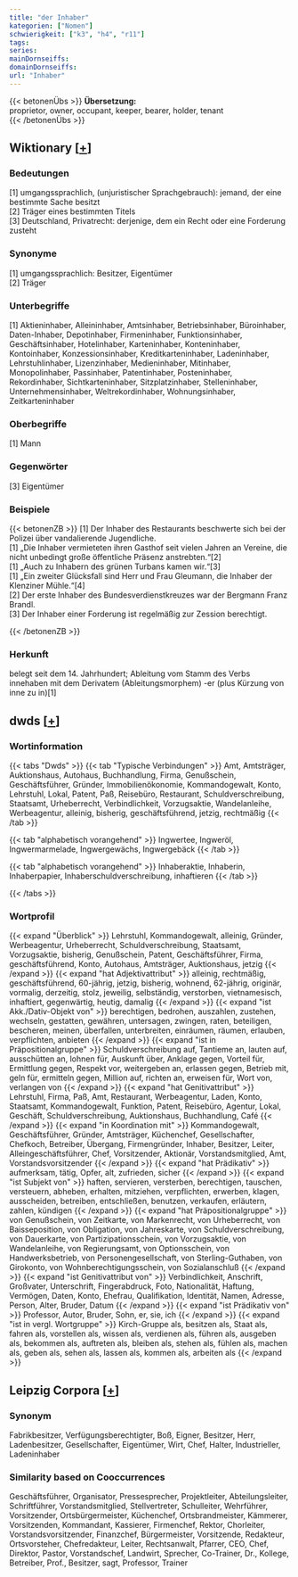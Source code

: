 ```yaml
---
title: "der Inhaber"
kategorien: ["Nomen"]
schwierigkeit: ["k3", "h4", "r11"]
tags:
series:
mainDornseiffs:
domainDornseiffs:
url: "Inhaber"
---
```


{{< betonenÜbs >}}
**Übersetzung:**  
proprietor, owner, occupant, keeper, bearer, holder, tenant  
{{< /betonenÜbs >}}

## Wiktionary [[+](https://de.wiktionary.org/wiki/Inhaber)]

### Bedeutungen
[1] umgangssprachlich, (unjuristischer Sprachgebrauch): jemand, der eine bestimmte Sache besitzt  
[2] Träger eines bestimmten Titels  
[3] Deutschland, Privatrecht: derjenige, dem ein Recht oder eine Forderung zusteht  

### Synonyme
[1] umgangssprachlich: Besitzer, Eigentümer  
[2] Träger  

### Unterbegriffe
[1] Aktieninhaber, Alleininhaber, Amtsinhaber, Betriebsinhaber, Büroinhaber, Daten-Inhaber, Depotinhaber, Firmeninhaber, Funktionsinhaber, Geschäftsinhaber, Hotelinhaber, Karteninhaber, Konteninhaber, Kontoinhaber, Konzessionsinhaber, Kreditkarteninhaber, Ladeninhaber, Lehrstuhlinhaber, Lizenzinhaber, Medieninhaber, Mitinhaber, Monopolinhaber, Passinhaber, Patentinhaber, Posteninhaber, Rekordinhaber, Sichtkarteninhaber, Sitzplatzinhaber, Stelleninhaber, Unternehmensinhaber, Weltrekordinhaber, Wohnungsinhaber, Zeitkarteninhaber  

### Oberbegriffe
[1] Mann  

### Gegenwörter
[3] Eigentümer  

### Beispiele
{{< betonenZB >}}
[1] Der Inhaber des Restaurants beschwerte sich bei der Polizei über vandalierende Jugendliche.  
[1] „Die Inhaber vermieteten ihren Gasthof seit vielen Jahren an Vereine, die nicht unbedingt große öffentliche Präsenz anstrebten.“[2]  
[1] „Auch zu Inhabern des grünen Turbans kamen wir.“[3]  
[1] „Ein zweiter Glücksfall sind Herr und Frau Gleumann, die Inhaber der Klenziner Mühle.“[4]  
[2] Der erste Inhaber des Bundesverdienstkreuzes war der Bergmann Franz Brandl.  
[3] Der Inhaber einer Forderung ist regelmäßig zur Zession berechtigt.  

{{< /betonenZB >}}
### Herkunft
belegt seit dem 14. Jahrhundert; Ableitung vom Stamm des Verbs innehaben mit dem Derivatem (Ableitungsmorphem) -er (plus Kürzung von inne zu in)[1]  



## dwds [[+](https://www.dwds.de/wb/Inhaber)]

### Wortinformation
{{< tabs "Dwds" >}}
{{< tab "Typische Verbindungen" >}}
Amt, Amtsträger, Auktionshaus, Autohaus, Buchhandlung, Firma, Genußschein, Geschäftsführer, Gründer, Immobilienökonomie, Kommandogewalt, Konto, Lehrstuhl, Lokal, Patent, Paß, Reisebüro, Restaurant, Schuldverschreibung, Staatsamt, Urheberrecht, Verbindlichkeit, Vorzugsaktie, Wandelanleihe, Werbeagentur, alleinig, bisherig, geschäftsführend, jetzig, rechtmäßig
{{< /tab >}}

{{< tab "alphabetisch vorangehend" >}}
Ingwertee, Ingweröl, Ingwermarmelade, Ingwergewächs, Ingwergebäck
{{< /tab >}}

{{< tab "alphabetisch vorangehend" >}}
Inhaberaktie, Inhaberin, Inhaberpapier, Inhaberschuldverschreibung, inhaftieren
{{< /tab >}}

{{< /tabs >}}

### Wortprofil
{{< expand "Überblick" >}} Lehrstuhl, Kommandogewalt, alleinig, Gründer, Werbeagentur, Urheberrecht, Schuldverschreibung, Staatsamt, Vorzugsaktie, bisherig, Genußschein, Patent, Geschäftsführer, Firma, geschäftsführend, Konto, Autohaus, Amtsträger, Auktionshaus, jetzig {{< /expand >}}
{{< expand "hat Adjektivattribut" >}} alleinig, rechtmäßig, geschäftsführend, 60-jährig, jetzig, bisherig, wohnend, 62-jährig, originär, vormalig, derzeitig, stolz, jeweilig, selbständig, verstorben, vietnamesisch, inhaftiert, gegenwärtig, heutig, damalig {{< /expand >}}
{{< expand "ist Akk./Dativ-Objekt von" >}} berechtigen, bedrohen, auszahlen, zustehen, wechseln, gestatten, gewähren, untersagen, zwingen, raten, beteiligen, bescheren, meinen, überfallen, unterbreiten, einräumen, räumen, erlauben, verpflichten, anbieten {{< /expand >}}
{{< expand "ist in Präpositionalgruppe" >}} Schuldverschreibung auf, Tantieme an, lauten auf, ausschütten an, lohnen für, Auskunft über, Anklage gegen, Vorteil für, Ermittlung gegen, Respekt vor, weitergeben an, erlassen gegen, Betrieb mit, geln für, ermitteln gegen, Million auf, richten an, erweisen für, Wort von, verlangen von {{< /expand >}}
{{< expand "hat Genitivattribut" >}} Lehrstuhl, Firma, Paß, Amt, Restaurant, Werbeagentur, Laden, Konto, Staatsamt, Kommandogewalt, Funktion, Patent, Reisebüro, Agentur, Lokal, Geschäft, Schuldverschreibung, Auktionshaus, Buchhandlung, Café {{< /expand >}}
{{< expand "in Koordination mit" >}} Kommandogewalt, Geschäftsführer, Gründer, Amtsträger, Küchenchef, Gesellschafter, Chefkoch, Betreiber, Übergang, Firmengründer, Inhaber, Besitzer, Leiter, Alleingeschäftsführer, Chef, Vorsitzender, Aktionär, Vorstandsmitglied, Amt, Vorstandsvorsitzender {{< /expand >}}
{{< expand "hat Prädikativ" >}} aufmerksam, tätig, Opfer, alt, zufrieden, sicher {{< /expand >}}
{{< expand "ist Subjekt von" >}} haften, servieren, versterben, berechtigen, tauschen, versteuern, abheben, erhalten, mitziehen, verpflichten, erwerben, klagen, ausscheiden, betreiben, entschließen, benutzen, verkaufen, erläutern, zahlen, kündigen {{< /expand >}}
{{< expand "hat Präpositionalgruppe" >}} von Genußschein, von Zeitkarte, von Markenrecht, von Urheberrecht, von Baisseposition, von Obligation, von Jahreskarte, von Schuldverschreibung, von Dauerkarte, von Partizipationsschein, von Vorzugsaktie, von Wandelanleihe, von Regierungsamt, von Optionsschein, von Handwerksbetrieb, von Personengesellschaft, von Sterling-Guthaben, von Girokonto, von Wohnberechtigungsschein, von Sozialanschluß {{< /expand >}}
{{< expand "ist Genitivattribut von" >}} Verbindlichkeit, Anschrift, Großvater, Unterschrift, Fingerabdruck, Foto, Nationalität, Haftung, Vermögen, Daten, Konto, Ehefrau, Qualifikation, Identität, Namen, Adresse, Person, Alter, Bruder, Datum {{< /expand >}}
{{< expand "ist Prädikativ von" >}} Professor, Autor, Bruder, Sohn, er, sie, ich {{< /expand >}}
{{< expand "ist in vergl. Wortgruppe" >}} Kirch-Gruppe als, besitzen als, Staat als, fahren als, vorstellen als, wissen als, verdienen als, führen als, ausgeben als, bekommen als, auftreten als, bleiben als, stehen als, fühlen als, machen als, geben als, sehen als, lassen als, kommen als, arbeiten als {{< /expand >}}

## Leipzig Corpora [[+](https://corpora.uni-leipzig.de/en/res?word=Inhaber&corpusId=deu_newscrawl-public_2018)]


### Synonym
Fabrikbesitzer, Verfügungsberechtigter, Boß, Eigner, Besitzer, Herr, Ladenbesitzer, Gesellschafter, Eigentümer, Wirt, Chef, Halter, Industrieller, Ladeninhaber


### Similarity based on Cooccurrences
Geschäftsführer, Organisator, Pressesprecher, Projektleiter, Abteilungsleiter, Schriftführer, Vorstandsmitglied, Stellvertreter, Schulleiter, Wehrführer, Vorsitzender, Ortsbürgermeister, Küchenchef, Ortsbrandmeister, Kämmerer, Vorsitzenden, Kommandant, Kassierer, Firmenchef, Rektor, Chorleiter, Vorstandsvorsitzender, Finanzchef, Bürgermeister, Vorsitzende, Redakteur, Ortsvorsteher, Chefredakteur, Leiter, Rechtsanwalt, Pfarrer, CEO, Chef, Direktor, Pastor, Vorstandschef, Landwirt, Sprecher, Co-Trainer, Dr., Kollege, Betreiber, Prof., Besitzer, sagt, Professor, Trainer


